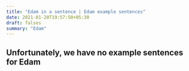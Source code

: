 ```yaml
---
title: "Edam in a sentence | Edam example sentences"
date: 2021-01-20T19:57:50+05:30
draft: falses
summary: "Edam"
---
```

## Unfortunately, we have no example sentences for Edam                 
